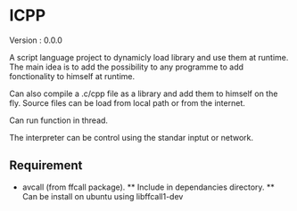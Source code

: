 ICPP
====

Version : 0.0.0

A script language project to dynamicly load library and use them at runtime.
The main idea is to add the possibility to any programme to add fonctionality to himself at runtime.

Can also compile a .c/cpp file as a library and add them to himself on the fly.
Source files can be load from local path or from the internet.

Can run function in thread.

The interpreter can be control using the standar inptut or network.




Requirement
-----------

* avcall (from ffcall package).
** Include in dependancies directory.
** Can be install on ubuntu using libffcall1-dev


